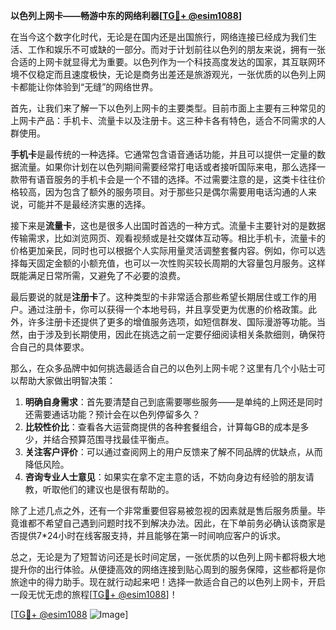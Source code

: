 **以色列上网卡——畅游中东的网络利器[[TG💪+ @esim1088](https://t.me/s/esim1088)]**

在当今这个数字化时代，无论是在国内还是出国旅行，网络连接已经成为我们生活、工作和娱乐不可或缺的一部分。而对于计划前往以色列的朋友来说，拥有一张合适的上网卡就显得尤为重要。以色列作为一个科技高度发达的国家，其互联网环境不仅稳定而且速度极快，无论是商务出差还是旅游观光，一张优质的以色列上网卡都能让你体验到“无缝”的网络世界。

首先，让我们来了解一下以色列上网卡的主要类型。目前市面上主要有三种常见的上网卡产品：手机卡、流量卡以及注册卡。这三种卡各有特色，适合不同需求的人群使用。

**手机卡**是最传统的一种选择。它通常包含语音通话功能，并且可以提供一定量的数据流量。如果你计划在以色列期间需要经常打电话或者接听国际来电，那么选择一款带有语音服务的手机卡会是一个不错的选择。不过需要注意的是，这类卡往往价格较高，因为包含了额外的服务项目。对于那些只是偶尔需要用电话沟通的人来说，可能并不是最经济实惠的选择。

接下来是**流量卡**，这也是很多人出国时首选的一种方式。流量卡主要针对的是数据传输需求，比如浏览网页、观看视频或是社交媒体互动等。相比手机卡，流量卡的价格更加亲民，同时也可以根据个人实际用量灵活调整套餐内容。例如，你可以选择每天固定金额的小额充值，也可以一次性购买较长周期的大容量包月服务。这样既能满足日常所需，又避免了不必要的浪费。

最后要说的就是**注册卡**了。这种类型的卡非常适合那些希望长期居住或工作的用户。通过注册卡，你可以获得一个本地号码，并且享受更为优惠的价格政策。此外，许多注册卡还提供了更多的增值服务选项，如短信群发、国际漫游等功能。当然，由于涉及到长期使用，因此在挑选之前一定要仔细阅读相关条款细则，确保符合自己的具体要求。

那么，在众多品牌中如何挑选最适合自己的以色列上网卡呢？这里有几个小贴士可以帮助大家做出明智决策：

1. **明确自身需求**：首先要清楚自己到底需要哪些服务——是单纯的上网还是同时还需要通话功能？预计会在以色列停留多久？
2. **比较性价比**：查看各大运营商提供的各种套餐组合，计算每GB的成本是多少，并结合预算范围寻找最佳平衡点。
3. **关注客户评价**：可以通过查阅网上的用户反馈来了解不同品牌的优缺点，从而降低风险。
4. **咨询专业人士意见**：如果实在拿不定主意的话，不妨向身边有经验的朋友请教，听取他们的建议也是很有帮助的。

除了上述几点之外，还有一个非常重要但容易被忽视的因素就是售后服务质量。毕竟谁都不希望自己遇到问题时找不到解决办法。因此，在下单前务必确认该商家是否提供7*24小时在线客服支持，并且能够在第一时间响应客户的诉求。

总之，无论是为了短暂访问还是长时间定居，一张优质的以色列上网卡都将极大地提升你的出行体验。从便捷高效的网络连接到贴心周到的服务保障，这些都将是你旅途中的得力助手。现在就行动起来吧！选择一款适合自己的以色列上网卡，开启一段无忧无虑的旅程[[TG💪+ @esim1088](https://t.me/s/esim1088)]！

[[TG💪+ @esim1088](https://t.me/s/esim1088) ![Image](https://i.postimg.cc/4NQfJmqS/Snipaste-2025-05-13-00-14-12.png)]